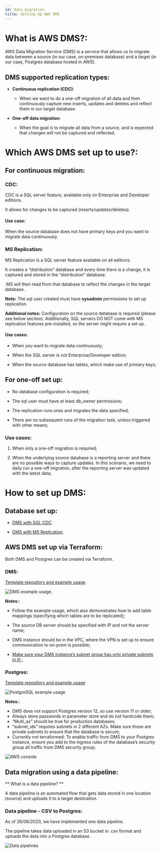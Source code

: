 ```yaml
---
id: data_migration
title: Setting Up AWS DMS
---
```


# What is AWS DMS?:

AWS Data Migration Service (DMS) is a service that allows us to migrate data between a source (in our case, on-premises database) and a target (in our case, Postgres database hosted in AWS).
## DMS supported replication types:

- **Continuous replication (CDC)**:
  * When we want to do a one-off migration of all data and then continuously capture new inserts, updates and deletes and reflect them in our target database.

- **One-off data migration**:
  * When the goal is to migrate all data from a source, and is expected that changes will not be captured and reflected.


# Which AWS DMS set up to use?:

## For continuous migration:

### CDC:

CDC is a SQL server feature, available only on Enterprise and Developer editions.

It allows for changes to be captured (inserts/updates/deletes).

#### Use case:

When the source database does not have primary keys and you want to migrate data continuously.

### MS Replication:

MS Replication is a SQL server feature available on all editions.

It creates a “distribution” database and every time there is a change, it is captured and stored in the “distribution” database.

.MS will then read from that database to reflect the changes in the target database.

**Note:** The sql user created must have **sysadmin** permissions to set up replication.

**Additional notes:** Configuration on the source database is required (please see below section). Additionally, SQL servers DO NOT come with MS replication features pre-installed, so the server might require a set up.

#### Use cases:

- When you want to migrate data continuously;

- When the SQL server is not Enterprise/Developer edition;

- When the source database has tables, which make use of primary keys;

## For one-off set up:

  -  No database configuration is required;

  - The sql user must have at least db_owner permissions;

  - The replication runs ones and migrates the data specified;

  - There are no subsequent runs of the migration task, unless triggered with other means;

###  Use cases:

  1. When only a one-off migration is required;

  2. When the underlying source database is a reporting server and there are no possible ways to capture updates. In this scenario, we need to daily run a one-off migration, after the reporting server was updated with the latest data;


# How to set up DMS:

## Database set up:

- [DMS with SQL CDC](https://docs.google.com/document/d/1EaZ-a8ejQwWQ40OGDGobxhTqtxXvtX9Ydk5mTFASUMo/edit).

- [DMS with MS Replication](https://docs.google.com/document/d/14kNirloRWXCnla08brXiTihCMIm24chygc1lGUjNVbE/edit?usp=sharing).

## AWS DMS set up via Terraform:

Both DMS and Postgres can be created via Terraform.
### DMS:

[Template repository and example usage](https://github.com/LBHackney-IT/aws-dms-terraform).


![DMS example usage](../doc-images/data_migration.png).


**Notes:**:

- Follow the example usage, which also demonstrates how to add table mappings (specifying which tables are to be replicated);

- The source DB server should be specified with IP and not the server name;

- DMS instance should be in the VPC, where the VPN is set up to ensure communication to on-prem is possible;

- <u>  Make sure your DMS instance’s subnet group has only private subnets in it! </u>;
### Postgres:

[Template repository and example usage](https://github.com/LBHackney-IT/aws-hackney-common-terraform/tree/master/modules/database/postgres)

![PostgreSQL example usage](../doc-images/data2.png)

**Notes:**:

 - DMS does not support Postgres version 12, so use version 11 or older;
 - Always store passwords in parameter store and do not hardcode them;
 - “Multi_az” should be true for production databases;
 - “subnet_ids” requires subnets in 2 different AZs. Make sure those are private subnets to ensure that the database is secure;
- Currently not terraformed: To enable traffic from DMS to your Postgres instance, ensure you add to the ingress rules of the database’s security group all traffic   from DMS security group;

![AWS console](../doc-images/data3.png)


## Data migration using a data pipeline:

  ** What is a data pipeline? **

  A data pipeline is an automated flow that gets data stored in one location (source) and uploads it to a target destination.

### Data pipeline - CSV to Postgres:

  As of 26/06/2020, we have implemented one data pipeline.

  The pipeline takes data uploaded in an S3 bucket in .csv format and uploads the data into a Postgres database.

  ![Data pipelines](../doc-images/data4.png)
